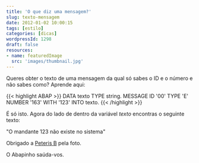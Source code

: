 ```yaml
---
title: 'O que diz uma mensagem?'
slug: texto-mensagem
date: 2012-01-02 10:00:15
tags: [estilo]
categories: [dicas]
wordpressId: 1298
draft: false
resources:
- name: featuredImage
  src: 'images/thumbnail.jpg'
---
```

Queres obter o texto de uma mensagem da qual só sabes o ID e o número e não sabes como? Aprende aqui:


{{< highlight ABAP >}}
DATA texto TYPE string.
MESSAGE ID '00' TYPE 'E' NUMBER '163' WITH '123' INTO texto.
{{< /highlight >}}

É só isto. Agora do lado de dentro da variável _texto_ encontras o seguinte texto:

"O mandante 123 não existe no sistema"

Obrigado a [Peteris B][1] pela foto.

O Abapinho saúda-vos.

   [1]: https://www.flickr.com/photos/flatcat/3555774083/
